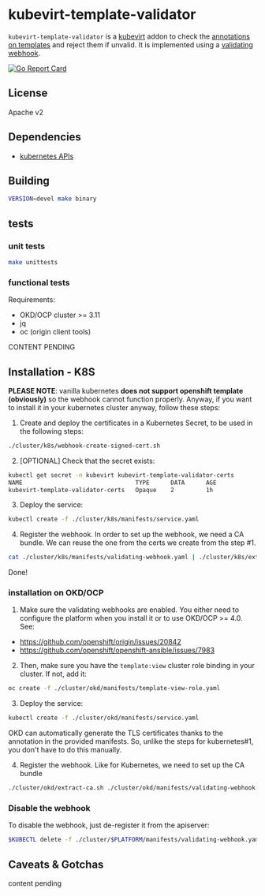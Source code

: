 # kubevirt-template-validator

`kubevirt-template-validator` is a [kubevirt](http://kubevirt.io) addon to check the [annotations on templates](https://github.com/kubevirt/common-templates/blob/master/templates/VALIDATION.md) and reject them if unvalid.
It is implemented using a [validating webhook](https://kubernetes.io/docs/reference/access-authn-authz/extensible-admission-controllers/).

[![Go Report Card](https://goreportcard.com/badge/github.com/fromanirh/kubevirt-template-validator)](https://goreportcard.com/report/github.com/fromanirh/kubevirt-template-validator)

## License

Apache v2

## Dependencies

* [kubernetes APIs](https://github.com/kubernetes/kubernetes)

## Building

```bash
VERSION=devel make binary
```

## tests

### unit tests

```bash
make unittests
```

### functional tests
Requirements:

* OKD/OCP cluster >= 3.11
* jq
* oc (origin client tools)

CONTENT PENDING

## Installation - K8S

**PLEASE NOTE**: vanilla kubernetes **does not support openshift template (obviously)** so the webhook
cannot function properly. Anyway, if you want to install it in your kubernetes cluster anyway, follow these steps:

1. Create and deploy the certificates in a Kubernetes Secret, to be used in the following steps:
```bash
./cluster/k8s/webhook-create-signed-cert.sh
```

2. [OPTIONAL] Check that the secret exists:
```bash
kubectl get secret -n kubevirt kubevirt-template-validator-certs
NAME                                TYPE      DATA      AGE
kubevirt-template-validator-certs   Opaque    2         1h
```

3. Deploy the service:
```bash
kubectl create -f ./cluster/k8s/manifests/service.yaml
```

4. Register the webhook. In order to set up the webhook, we need a CA bundle. We can reuse the one from the certs we create from the step #1.
```bash
cat ./cluster/k8s/manifests/validating-webhook.yaml | ./cluster/k8s/extract-ca.sh | kubectl apply -f -
```

Done!

### installation on OKD/OCP

1. Make sure the validating webhooks are enabled. You either need to configure the platform when you install it
or to use OKD/OCP >= 4.0. See:
- https://github.com/openshift/origin/issues/20842
- https://github.com/openshift/openshift-ansible/issues/7983

2. Then, make sure you have the `template:view` cluster role binding in your cluster. If not, add it:
```bash
oc create -f ./cluster/okd/manifests/template-view-role.yaml
```

3. Deploy the service:
```bash
kubectl create -f ./cluster/okd/manifests/service.yaml
```
OKD can automatically generate the TLS certificates thanks to the annotation in the provided manifests. So, unlike the steps
for kubernetes#1, you don't have to do this manually.

4. Register the webhook. Like for Kubernetes, we need to set up the CA bundle
```bash
./cluster/okd/extract-ca.sh ./cluster/okd/manifests/validating-webhook.yaml | oc apply -f -
```

### Disable the webhook

To disable the webhook, just de-register it from the apiserver:
```bash
$KUBECTL delete -f ./cluster/$PLATFORM/manifests/validating-webhook.yaml
```

## Caveats & Gotchas

content pending
